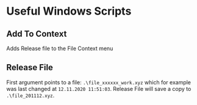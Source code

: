 # Useful Windows Scripts

## Add To Context

Adds Release file to the File Context menu

## Release File

First argument points to a file: `.\file_xxxxxx_work.xyz` which for example was last changed at `12.11.2020 11:51:03`.
Release File will save a copy to `.\file_201112.xyz`.
